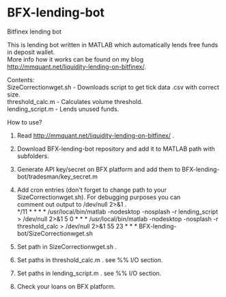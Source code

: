 # BFX-lending-bot
Bitfinex lending bot

This is lending bot written in MATLAB which automatically lends free funds in deposit wallet.  
More info how it works can be found on my blog http://mmquant.net/liquidity-lending-on-bitfinex/.  

Contents:  
SizeCorrectionwget.sh - Downloads script to get tick data .csv with correct size.  
threshold_calc.m - Calculates volume threshold.  
lending_script.m - Lends unused funds.  

How to use?  
1. Read http://mmquant.net/liquidity-lending-on-bitfinex/ .  
2. Download BFX-lending-bot repository and add it to MATLAB path with subfolders.  
3. Generate API key/secret on BFX platform and add them to BFX-lending-bot/tradesman/key_secret.m  
4. Add cron entries (don't forget to change path to your SizeCorrectionwget.sh). For debugging purposes you can  
   comment out output to /dev/null 2>&1 .  
    */11    *       *       *       *       /usr/local/bin/matlab -nodesktop -nosplash -r lending_script > /dev/null 2>&1
    5       0       *       *       *       /usr/local/bin/matlab -nodesktop -nosplash -r threshold_calc > /dev/null 2>&1
    55      23      *       *       *       BFX-lending-bot/SizeCorrectionwget.sh

5. Set path in SizeCorrectionwget.sh .  
6. Set paths in threshold_calc.m . see %% I/O section.  
7. Set paths in lending_script.m . see %% I/O section.  
8. Check your loans on BFX platform.  
